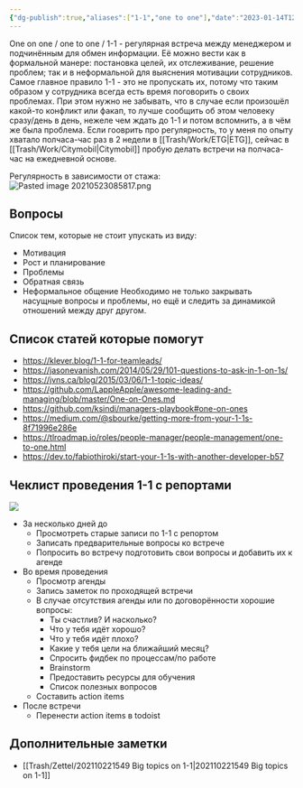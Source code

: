 ```yaml
---
{"dg-publish":true,"aliases":["1-1","one to one"],"date":"2023-01-14T12:31:40+03:00","modified_at":"2024-05-27T12:29:01+03:00","dg-path":"/One on one.md","permalink":"/one-on-one/","dgPassFrontmatter":true}
---
```



One on one / one to one / 1-1 - регулярная встреча между менеджером и подчинённым для обмен информации. Её можно вести как в формальной манере: постановка целей, их отслеживание, решение проблем; так и в неформальной для выяснения мотивации сотрудников.
Самое главное правило 1-1 - это не пропускать их, потому что таким образом у сотрудника всегда есть время поговорить о своих проблемах. При этом нужно не забывать, что в случае если произошёл какой-то конфликт или факап, то лучше сообщить об этом человеку сразу/день в день, нежеле чем ждать до 1-1 и потом вспомнить, а в чём же была проблема.
Если гооврить про регулярность, то у меня по опыту хватало полчаса-час раз в 2 недели в [[Trash/Work/ETG\|ETG]], сейчас в [[Trash/Work/Citymobil\|Citymobil]] пробую делать встречи на полчаса-час на ежедневной основе.

Регулярность в зависимости от стажа:
![Pasted image 20210523085817.png](/openbox/assets/img/Pasted%20image%2020210523085817.png)

## Вопросы

Список тем, которые не стоит упускать из виду:
- Мотивация
- Рост и планирование
- Проблемы
- Обратная связь
- Неформальное общение
Необходимо не только закрывать насущные вопросы и проблемы, но ещё и следить за динамикой отношений между друг другом.

## Список статей которые помогут

* https://klever.blog/1-1-for-teamleads/
* https://jasonevanish.com/2014/05/29/101-questions-to-ask-in-1-on-1s/
* https://jvns.ca/blog/2015/03/06/1-1-topic-ideas/
* https://github.com/LappleApple/awesome-leading-and-managing/blob/master/One-on-Ones.md
* https://github.com/ksindi/managers-playbook#one-on-ones
* https://medium.com/@sbourke/getting-more-from-your-1-1s-8f71996e286e
* https://tlroadmap.io/roles/people-manager/people-management/one-to-one.html
* https://dev.to/fabiothiroki/start-your-1-1s-with-another-developer-b57

## Чеклист проведения 1-1 с репортами

![](/openbox/assets/img/20201110135643.png)

- За несколько дней до
    - Просмотреть старые записи по 1-1 с репортом
    - Записать предварительные вопросы ко встрече
    - Попросить во встречу подготовить свои вопросы и добавить их к агенде
- Во время проведения
    - Просмотр агенды
    - Запись заметок по проходящей встречи
    - В случае отсутствия агенды или по договорённости хорошие вопросы:
        - Ты счастлив? И насколько?
        - Что у тебя идёт хорошо?
        - Что у тебя идёт плохо?
        - Какие у тебя цели на ближайший месяц?
        - Спросить фидбек по процессам/по работе
        - Brainstorm
        - Предоставить ресурсы для обучения
        - Список полезных вопросов
    - Составить action items
- После встречи
    - Перенести action items в todoist

## Дополнительные заметки

- [[Trash/Zettel/202110221549 Big topics on 1-1\|202110221549 Big topics on 1-1]]


